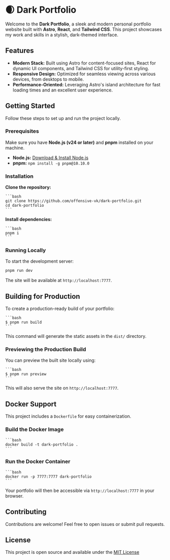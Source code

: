 # 🌒 Dark Portfolio

Welcome to the **Dark Portfolio**, a sleek and modern personal portfolio website built with **Astro**, **React**, and **Tailwind CSS**. This project showcases my work and skills in a stylish, dark-themed interface.

## Features

- **Modern Stack:** Built using Astro for content-focused sites, React for dynamic UI components, and Tailwind CSS for utility-first styling.
- **Responsive Design:** Optimized for seamless viewing across various devices, from desktops to mobile.
- **Performance-Oriented:** Leveraging Astro's island architecture for fast loading times and an excellent user experience.

## Getting Started

Follow these steps to set up and run the project locally.

### Prerequisites

Make sure you have **Node.js (v24 or later)** and **pnpm** installed on your machine.

- **Node.js:** [Download & Install Node.js](https://nodejs.org/en/download/)
- **pnpm:** `npm install -g pnpm@10.10.0`

### Installation

**Clone the repository:**

    ```bash
    git clone https://github.com/offensive-vk/dark-portfolio.git
    cd dark-portfolio
    ```

**Install dependencies:**

    ```bash
    pnpm i
    ```

### Running Locally

To start the development server:

```bash
pnpm run dev
```

The site will be available at `http://localhost:7777`.

## Building for Production

To create a production-ready build of your portfolio:

    ```bash
    $ pnpm run build
    ```

This command will generate the static assets in the `dist/` directory.

### Previewing the Production Build

You can preview the built site locally using:

    ```bash
    $ pnpm run preview
    ```

This will also serve the site on `http://localhost:7777`.

## Docker Support

This project includes a `Dockerfile` for easy containerization.

### Build the Docker Image

    ```bash
    docker build -t dark-portfolio .
    ```

### Run the Docker Container

    ```bash
    docker run -p 7777:7777 dark-portfolio
    ```

Your portfolio will then be accessible via `http://localhost:7777` in your browser.

## Contributing

Contributions are welcome\! Feel free to open issues or submit pull requests.

## License

This project is open source and available under the [MIT License](./LICENSE)